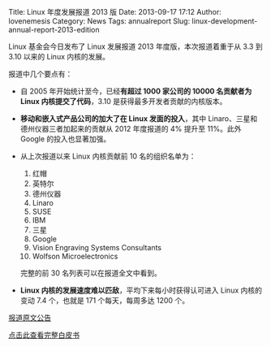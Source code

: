 Title: Linux 年度发展报道 2013 版
Date: 2013-09-17 17:12
Author: lovenemesis
Category: News
Tags: annualreport
Slug: linux-development-annual-report-2013-edition

Linux 基金会今日发布了 Linux 发展报道 2013 年度版，本次报道着重于从 3.3
到 3.10 以来的 Linux 内核的发展。

报道中几个要点有：

-   自 2005 年开始统计至今，已经**有超过 1000 家公司的 10000 名贡献者为
    Linux 内核提交了代码**，3.10 是获得最多开发者贡献的内核版本。
-   **移动和嵌入式产品公司的加大了在 Linux 发面的投入**，其中
    Linaro、三星和德州仪器三者加起来的贡献从 2012 年度报道的 4% 提升至
    11%。此外 Google 的投入也显著加强。
-   从上次报道以来 Linux 内核贡献前 10 名的组织名单为：
    1.  红帽
    2.  英特尔
    3.  德州仪器
    4.  Linaro
    5.  SUSE
    6.  IBM
    7.  三星
    8.  Google
    9.  Vision Engraving Systems Consultants
    10. Wolfson Microelectronics

    完整的前 30 名列表可以在报道全文中看到。
-   **Linux 内核的发展速度难以匹敌**，平均下来每小时获得认可进入 Linux
    内核的变动 7.4 个，也就是 171 个每天，每周多达 1200 个。

[报道原文公告](http://www.linuxfoundation.org/news-media/announcements/2013/09/linux-foundation-releases-annual-linux-development-report)

[点击此查看完整白皮书](http://www.linuxfoundation.org/publications/linux-foundation/who-writes-linux-2013)
